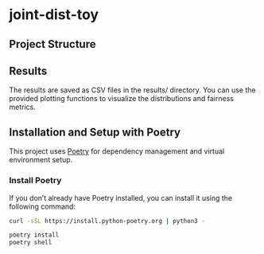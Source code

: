 # joint-dist-toy




## Project Structure


## Results 

The results are saved as CSV files in the results/ directory. You can use the provided plotting functions to visualize the distributions and fairness metrics.


## Installation and Setup with Poetry

This project uses [Poetry](https://python-poetry.org/) for dependency management and virtual environment setup.

### Install Poetry
If you don’t already have Poetry installed, you can install it using the following command:
```bash
curl -sSL https://install.python-poetry.org | python3 -

poetry install
poetry shell